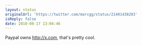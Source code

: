 ```yaml
---
layout: status
originalUrl: 'https://twitter.com/marcgg/status/21401438203'
isReply: false
date: 2010-08-17 13:04:46
---
```


Paypal owns http://x.com, that's pretty cool.
